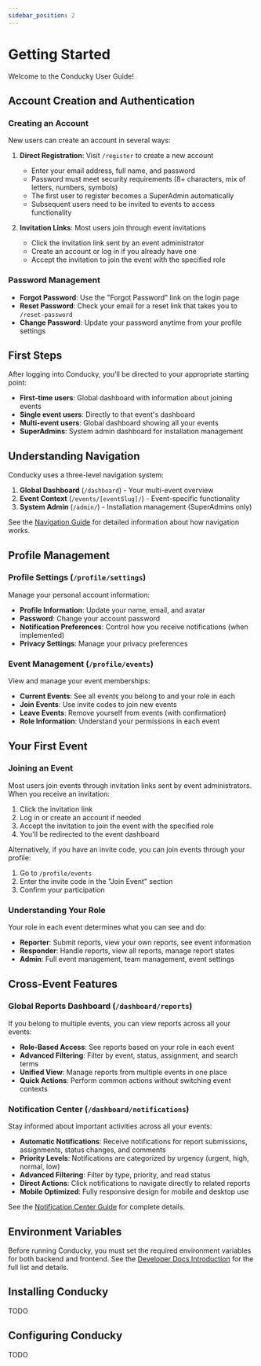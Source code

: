 ```yaml
---
sidebar_position: 2
---
```

# Getting Started

Welcome to the Conducky User Guide!

## Account Creation and Authentication

### Creating an Account

New users can create an account in several ways:

1. **Direct Registration**: Visit `/register` to create a new account
   - Enter your email address, full name, and password
   - Password must meet security requirements (8+ characters, mix of letters, numbers, symbols)
   - The first user to register becomes a SuperAdmin automatically
   - Subsequent users need to be invited to events to access functionality

2. **Invitation Links**: Most users join through event invitations
   - Click the invitation link sent by an event administrator
   - Create an account or log in if you already have one
   - Accept the invitation to join the event with the specified role

### Password Management

- **Forgot Password**: Use the "Forgot Password" link on the login page
- **Reset Password**: Check your email for a reset link that takes you to `/reset-password`
- **Change Password**: Update your password anytime from your profile settings

## First Steps

After logging into Conducky, you'll be directed to your appropriate starting point:

- **First-time users**: Global dashboard with information about joining events
- **Single event users**: Directly to that event's dashboard
- **Multi-event users**: Global dashboard showing all your events
- **SuperAdmins**: System admin dashboard for installation management

## Understanding Navigation

Conducky uses a three-level navigation system:

1. **Global Dashboard** (`/dashboard`) - Your multi-event overview
2. **Event Context** (`/events/[eventSlug]/`) - Event-specific functionality
3. **System Admin** (`/admin/`) - Installation management (SuperAdmins only)

See the [Navigation Guide](./navigation.md) for detailed information about how navigation works.

## Profile Management

### Profile Settings (`/profile/settings`)

Manage your personal account information:

- **Profile Information**: Update your name, email, and avatar
- **Password**: Change your account password
- **Notification Preferences**: Control how you receive notifications (when implemented)
- **Privacy Settings**: Manage your privacy preferences

### Event Management (`/profile/events`)

View and manage your event memberships:

- **Current Events**: See all events you belong to and your role in each
- **Join Events**: Use invite codes to join new events
- **Leave Events**: Remove yourself from events (with confirmation)
- **Role Information**: Understand your permissions in each event

## Your First Event

### Joining an Event

Most users join events through invitation links sent by event administrators. When you receive an invitation:

1. Click the invitation link
2. Log in or create an account if needed
3. Accept the invitation to join the event with the specified role
4. You'll be redirected to the event dashboard

Alternatively, if you have an invite code, you can join events through your profile:

1. Go to `/profile/events`
2. Enter the invite code in the "Join Event" section
3. Confirm your participation

### Understanding Your Role

Your role in each event determines what you can see and do:

- **Reporter**: Submit reports, view your own reports, see event information
- **Responder**: Handle reports, view all reports, manage report states
- **Admin**: Full event management, team management, event settings

## Cross-Event Features

### Global Reports Dashboard (`/dashboard/reports`)

If you belong to multiple events, you can view reports across all your events:

- **Role-Based Access**: See reports based on your role in each event
- **Advanced Filtering**: Filter by event, status, assignment, and search terms
- **Unified View**: Manage reports from multiple events in one place
- **Quick Actions**: Perform common actions without switching event contexts

### Notification Center (`/dashboard/notifications`)

Stay informed about important activities across all your events:

- **Automatic Notifications**: Receive notifications for report submissions, assignments, status changes, and comments
- **Priority Levels**: Notifications are categorized by urgency (urgent, high, normal, low)
- **Advanced Filtering**: Filter by type, priority, and read status
- **Direct Actions**: Click notifications to navigate directly to related reports
- **Mobile Optimized**: Fully responsive design for mobile and desktop use

See the [Notification Center Guide](./notification-center.md) for complete details.

## Environment Variables

Before running Conducky, you must set the required environment variables for both backend and frontend. See the [Developer Docs Introduction](../developer-docs/intro.md#environment-variables-standardized) for the full list and details.

## Installing Conducky

TODO

## Configuring Conducky

TODO
